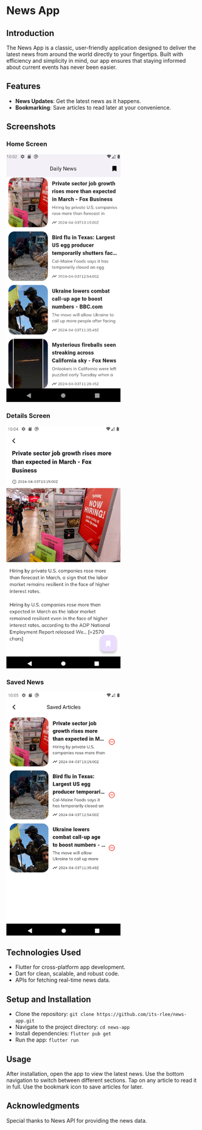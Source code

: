 # News App

## Introduction
The News App is a classic, user-friendly application designed to deliver the latest news from around the world directly to your fingertips. Built with efficiency and simplicity in mind, our app ensures that staying informed about current events has never been easier.

## Features
- **News Updates**: Get the latest news as it happens.
- **Bookmarking**: Save articles to read later at your convenience.

## Screenshots

### Home Screen
<img src="./assets/imgs/1.png" width="300"/>

### Details Screen
<img src="./assets/imgs/2.png" width="300"/>

### Saved News
<img src="./assets/imgs/3.png" width="300"/>

## Technologies Used
- Flutter for cross-platform app development.
- Dart for clean, scalable, and robust code.
- APIs for fetching real-time news data.

## Setup and Installation
- Clone the repository: `git clone https://github.com/its-rlee/news-app.git`
- Navigate to the project directory: `cd news-app`
- Install dependencies: `flutter pub get`
- Run the app: `flutter run`

## Usage
After installation, open the app to view the latest news. Use the bottom navigation to switch between different sections. Tap on any article to read it in full. Use the bookmark icon to save articles for later.

## Acknowledgments
Special thanks to News API for providing the news data.

